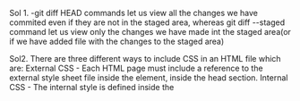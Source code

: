Sol 1. -git diff HEAD commands let us view all the changes we have commited even if they are not in the staged area, whereas
       git diff --staged command let us view only the changes we have made int the staged area(or if we have added file with the changes to the staged area)

Sol2. There are three different ways to include CSS in an HTML file which are:
	External CSS - Each HTML page must include a reference to the external style sheet file inside the <link> element, inside the head section.
	Internal CSS - The internal style is defined inside the <style> element, inside the head section.
	Inline CSS - To use inline styles, add the style attribute to the relevant element. The style attribute can contain any CSS property.
      There are two ways to include Javascript in an HTML file which are:
	Internal JS-
		in head - a JavaScript function(function myFunction()) is placed in the <head> section of an HTML page.
		in body - a JavaScript function(function myFunction()) is placed in the <body> section of an HTML page.
	External JS-
		To use an external script, put the name of the script file in the src (source) attribute of a <script> tag
			<script src="filename.js"></script>

Sol3. To remove double lines from the border of a table we can use the collapse border property.
	border-collapse: collapse;

Sol5. The id attribute specifies a unique id for an HTML element. The value of the id attribute must be unique within the HTML document.
      The id attribute is used to point to a specific style declaration in a style sheet.
      It is also used by JavaScript to access and manipulate the element with the specific id.
A class name can be used by multiple HTML elements, while an id name must only be used by one HTML element within the page otherwise we'll run into problems 
being able to work with these elements from JS, pass them as selectors to libraries/APIs/Flash, etc. –

 
